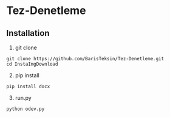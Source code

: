 # Tez-Denetleme

## Installation

1. git clone

```
git clone https://github.com/BarisTeksin/Tez-Denetleme.git
cd InstaImgDownload
```

2. pip install

```
pip install docx
```

3. run.py

```
python odev.py
```
